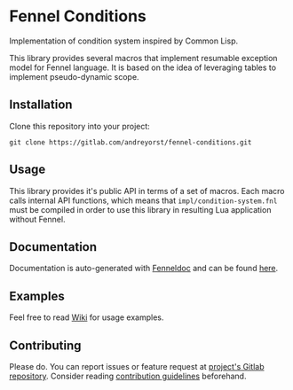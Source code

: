 # Fennel Conditions

Implementation of condition system inspired by Common Lisp.

This library provides several macros that implement resumable exception model for Fennel language.
It is based on the idea of leveraging tables to implement pseudo-dynamic scope.


## Installation

Clone this repository into your project:

    git clone https://gitlab.com/andreyorst/fennel-conditions.git


## Usage

This library provides it's public API in terms of a set of macros.
Each macro calls internal API functions, which means that `impl/condition-system.fnl` must be compiled in order to use this library in resulting Lua application without Fennel.


## Documentation

Documentation is auto-generated with [Fenneldoc](https://gitlab.com/andreyorst/fenneldoc) and can be found [here](https://gitlab.com/andreyorst/fennel-condition/-/tree/master/doc).


## Examples

Feel free to read [Wiki](https://gitlab.com/andreyorst/fennel-conditions/-/wikis/home) for usage examples.


## Contributing

Please do.
You can report issues or feature request at [project's Gitlab repository](https://gitlab.com/andreyorst/fennel-conditions).
Consider reading [contribution guidelines](https://gitlab.com/andreyorst/fennel-conditions/-/blob/master/CONTRIBUTING.md) beforehand.

<!--  LocalWords:  Lua Lua's Gitlab
 -->
